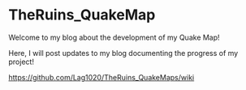 # TheRuins_QuakeMap
Welcome to my blog about the development of my Quake Map!

Here, I will post updates to my blog documenting the progress of my project! 

https://github.com/Lag1020/TheRuins_QuakeMaps/wiki
